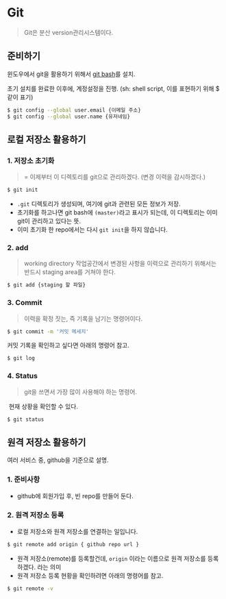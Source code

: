 # Git

> Git은 분산 version관리시스템이다.

## 준비하기

윈도우에서 git을 활용하기 위해서 [git bash](https://git-scm.com/downloads)를 설치.

초기 설치를 완료한 이후에, 계정설정을 진행. (sh: shell script, 이를 표현하기 위해 $ 같이 표기)

``` sh
$ git config --global user.email {이메일 주소}
$ git config --global user.name {유저네임}
```

## 로컬 저장소 활용하기

### 1. 저장소 초기화

> = 이제부터 이 디렉토리를 git으로 관리하겠다. (변경 이력을 감시하겠다.)

```sh
$ git init
```

- `.git` 디렉토리가 생성되며, 여기에 git과 관련된 모든 정보가 저장.
- 초기화를 하고나면 git bash에  `(master)`라고 표시가 되는데, 이 디렉토리는 이미 git이 관리하고 있다는 뜻.
- 이미 초기화 한 repo에서는 다시 `git init`을 하지 않습니다.

### 2. add

> working directory 작업공간에서 변경된 사항을 이력으로 관리하기 위해서는 반드시 staging area를 거쳐야 한다.

```sh
$ git add {staging 할 파일}
```



### 3. Commit

> 이력을 확정 짓는, 즉 기록을 남기는 명령어이다.

```sh
$ git commit -m '커밋 메세지'
```

커밋 기록을 확인하고 싶다면 아래의 명령어 참고.

```sh
$ git log
```

### 4. Status

> git을 쓰면서 가장 많이 사용해야 하는 명령어. 

​	 현재 상황을 확인할 수 있다.

```sh
$ git status
```

## 원격 저장소 활용하기

여러 서비스 중, github을 기준으로 설명.

### 1. 준비사항

- github에 회원가입 후, 빈 repo를 만들어 둔다.

### 2. 원격 저장소 등록

- 로컬 저장소와 원격 저장소를 연결하는 일입니다.

```sh
$ git remote add origin { github repo url }
```

- 원격 저장소(remote)를 등록할건데, `origin` 이라는 이름으로 원격 저장소를 등록하겠다. 라는 의미
- 원격 저장소 등록 현황을 확인하려면 아래의 명령어를 참고.

```sh
$ git remote -v
```



